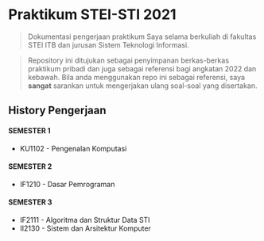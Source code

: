 # Praktikum STEI-STI 2021
> Dokumentasi pengerjaan praktikum Saya selama berkuliah di fakultas STEI ITB dan jurusan Sistem Teknologi Informasi.

> Repository ini ditujukan sebagai penyimpanan berkas-berkas praktikum pribadi dan juga sebagai referensi bagi angkatan 2022 dan kebawah. Bila anda menggunakan repo ini sebagai referensi, saya **sangat** sarankan untuk mengerjakan ulang soal-soal yang disertakan.

## History Pengerjaan
#### SEMESTER 1
- KU1102 - Pengenalan Komputasi

#### SEMESTER 2
- IF1210 - Dasar Pemrograman

#### SEMESTER 3
- IF2111 - Algoritma dan Struktur Data STI
- II2130 - Sistem dan Arsitektur Komputer